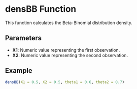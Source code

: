 # densBB Function

This function calculates the Beta-Binomial distribution density.

## Parameters
- **X1**: Numeric value representing the first observation.
- **X2**: Numeric value representing the second observation.

## Example

```r
densBB(X1 = 0.5, X2 = 0.5, theta1 = 0.6, theta2 = 0.7)